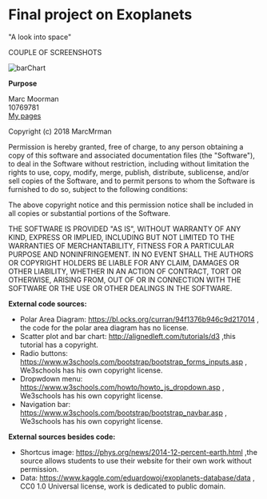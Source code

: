 # Final project on Exoplanets  

"A look into space"  

COUPLE OF SCREENSHOTS  

![barChart](doc/screenshotBarChart.jpg)

**Purpose**


Marc Moorman  
10769781  
<a href="https://marcmrman.github.io/final_project/">My pages</a>  

Copyright (c) 2018 MarcMrman

Permission is hereby granted, free of charge, to any person obtaining a copy
of this software and associated documentation files (the "Software"), to deal
in the Software without restriction, including without limitation the rights
to use, copy, modify, merge, publish, distribute, sublicense, and/or sell
copies of the Software, and to permit persons to whom the Software is
furnished to do so, subject to the following conditions:

The above copyright notice and this permission notice shall be included in all
copies or substantial portions of the Software.

THE SOFTWARE IS PROVIDED "AS IS", WITHOUT WARRANTY OF ANY KIND, EXPRESS OR
IMPLIED, INCLUDING BUT NOT LIMITED TO THE WARRANTIES OF MERCHANTABILITY,
FITNESS FOR A PARTICULAR PURPOSE AND NONINFRINGEMENT. IN NO EVENT SHALL THE
AUTHORS OR COPYRIGHT HOLDERS BE LIABLE FOR ANY CLAIM, DAMAGES OR OTHER
LIABILITY, WHETHER IN AN ACTION OF CONTRACT, TORT OR OTHERWISE, ARISING FROM,
OUT OF OR IN CONNECTION WITH THE SOFTWARE OR THE USE OR OTHER DEALINGS IN THE
SOFTWARE.  

**External code sources:**  
- Polar Area Diagram: https://bl.ocks.org/curran/94f1376b946c9d217014 , the code for the polar area diagram has no license.  
- Scatter plot and bar chart: http://alignedleft.com/tutorials/d3 ,this tutorial has a copyright.  
- Radio buttons: https://www.w3schools.com/bootstrap/bootstrap_forms_inputs.asp , We3schools has his own copyright license.  
- Dropwdown menu: https://www.w3schools.com/howto/howto_js_dropdown.asp , We3schools has his own copyright license.  
- Navigation bar: https://www.w3schools.com/bootstrap/bootstrap_navbar.asp , We3schools has his own copyright license.  

**External sources besides code:**
- Shortcus image: https://phys.org/news/2014-12-percent-earth.html ,the source allows students to use their website for their own work without permission.  
- Data:  https://www.kaggle.com/eduardowoj/exoplanets-database/data , CC0 1.0 Universal license, work is dedicated to public domain.  